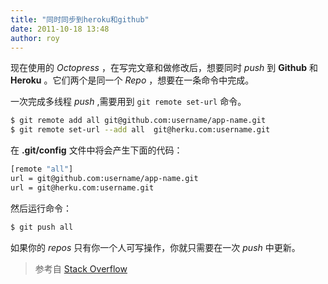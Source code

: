 ```yaml
---
title: "同时同步到heroku和github"
date: 2011-10-18 13:48
author: roy
---
```



现在使用的 *Octopress* ，在写完文章和做修改后，想要同时 *push* 到 **Github** 和 **Heroku** 。它们两个是同一个 *Repo* ，想要在一条命令中完成。

一次完成多线程 *push* ,需要用到 `git remote set-url` 命令。

``` bash
$ git remote add all git@github.com:username/app-name.git
$ git remote set-url --add all  git@herku.com:username.git
```

在 **.git/config** 文件中将会产生下面的代码：

``` bash .git/config
[remote "all"]
url = git@github.com:username/app-name.git
url = git@herku.com:username.git
```

然后运行命令：

``` bash
$ git push all
```

如果你的 *repos* 只有你一个人可写操作，你就只需要在一次 *push* 中更新。

> 参考自 [Stack Overflow](http://stackoverflow.com/questions/6013362/github-and-heroku-repos-how-to-read-push-pull-and-generally-keep-them-synced)
